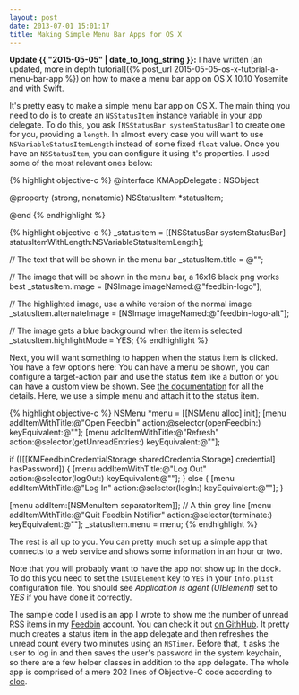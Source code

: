 ```yaml
---
layout: post
date: 2013-07-01 15:01:17
title: Making Simple Menu Bar Apps for OS X
---
```


**Update {{ "2015-05-05" | date_to_long_string }}:** I have written [an updated, more in depth tutorial]({% post_url 2015-05-05-os-x-tutorial-a-menu-bar-app %}) on how to make a menu bar app on OS X 10.10 Yosemite and with Swift.

It's pretty easy to make a simple menu bar app on OS X. The main thing you need to do is to create an `NSStatusItem` instance variable in your app delegate. To do this, you ask `[NSStatusBar systemStatusBar]` to create one for you, providing a `length`. In almost every case you will want to use `NSVariableStatusItemLength` instead of some fixed `float` value. Once you have an `NSStatusItem`, you can configure it using it's properties. I used some of the most relevant ones below:

{% highlight objective-c %}
@interface KMAppDelegate : NSObject <NSApplicationDelegate>

@property (strong, nonatomic) NSStatusItem *statusItem;
    
@end
{% endhighlight %}

{% highlight objective-c %}
_statusItem = [[NSStatusBar systemStatusBar] statusItemWithLength:NSVariableStatusItemLength];

// The text that will be shown in the menu bar
_statusItem.title = @"";

// The image that will be shown in the menu bar, a 16x16 black png works best
_statusItem.image = [NSImage imageNamed:@"feedbin-logo"];

// The highlighted image, use a white version of the normal image
_statusItem.alternateImage = [NSImage imageNamed:@"feedbin-logo-alt"];

// The image gets a blue background when the item is selected
_statusItem.highlightMode = YES;
{% endhighlight %}

Next, you will want something to happen when the status item is clicked. You have a few options here: You can have a menu be shown, you can configure a target-action pair and use the status item like a button or you can have a custom view be shown. See [the documentation](https://developer.apple.com/library/mac/#documentation/Cocoa/Reference/ApplicationKit/Classes/NSStatusItem_Class/Reference/Reference.html) for all the details. Here, we use a simple menu and attach it to the status item.

{% highlight objective-c %}
NSMenu *menu = [[NSMenu alloc] init];
[menu addItemWithTitle:@"Open Feedbin" action:@selector(openFeedbin:) keyEquivalent:@""];
[menu addItemWithTitle:@"Refresh" action:@selector(getUnreadEntries:) keyEquivalent:@""];

if ([[[KMFeedbinCredentialStorage sharedCredentialStorage] credential] hasPassword]) {
    [menu addItemWithTitle:@"Log Out" action:@selector(logOut:) keyEquivalent:@""];
} else {
    [menu addItemWithTitle:@"Log In" action:@selector(logIn:) keyEquivalent:@""];
}

[menu addItem:[NSMenuItem separatorItem]]; // A thin grey line
[menu addItemWithTitle:@"Quit Feedbin Notifier" action:@selector(terminate:) keyEquivalent:@""];
_statusItem.menu = menu;
{% endhighlight %}

The rest is all up to you. You can pretty much set up a simple app that connects to a web service and shows some information in an hour or two.

Note that you will probably want to have the app not show up in the dock. To do this you need to set the `LSUIElement` key to `YES` in your `Info.plist` configuration file. You should see *Application is agent (UIElement)* set to *YES* if you have done it correctly.

The sample code I used is an app I wrote to show me the number of unread RSS items in my [Feedbin](https://feedbin.me) account. You can check it out [on GithHub](https://github.com/kmikael/FeedbinNotifier). It pretty much creates a status item in the app delegate and then refreshes the unread count every two minutes using an `NSTimer`. Before that, it asks the user to log in and then saves the user's password in the system keychain, so there are a few helper classes in addition to the app delegate. The whole app is comprised of a mere 202 lines of Objective-C code according to [cloc](http://cloc.sourceforge.net).
